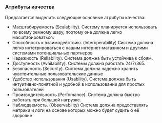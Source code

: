 ### Атрибуты качества

Предлагается выделить следующие основные атрибуты качества:

* Масштабируемость (Scalability). Систему планируется использовать по всему земному шару, поэтому она должна легко масштабироваться.
* Способность к взаимодействию. (Interoperability) Система должна легко интегрироваться с нашим интернет-магазином и другими системами потенциальных партнеров
* Надежность (Reliability). Система должна быть устойчива к сбоям.
* Доступность (Availability). Системы должна работать 24/7/365.
* Безопасность (Security). Система должна надежно хранить чувствительные пользовательские данные
* Удобство использования (Usability). Система должна быть интуитивно-понятной и удобной в использовании для простых пользователей
* Производительность (Perfomance). Система должна быстро работать при большой нагрузке.
* Наблюдаемость. (Observability) Система должна предоставлять метрики и логи на основе которых можно будет судить о её здоровье